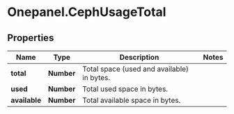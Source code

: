 # Onepanel.CephUsageTotal

## Properties
Name | Type | Description | Notes
------------ | ------------- | ------------- | -------------
**total** | **Number** | Total space (used and available) in bytes. | 
**used** | **Number** | Total used space in bytes. | 
**available** | **Number** | Total available space in bytes. | 



